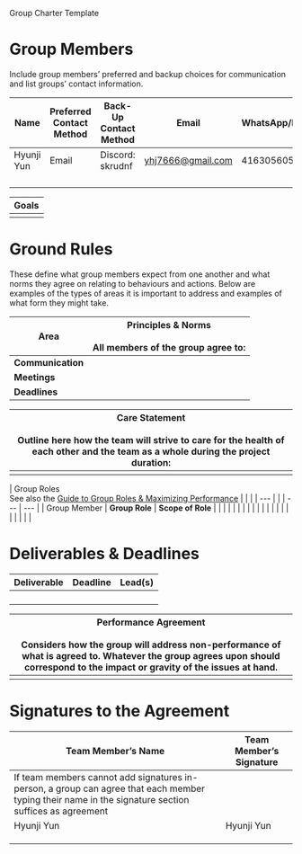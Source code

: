 Group Charter Template

# Group Members

Include group members’ preferred and backup choices for communication and list groups’ contact information.

| Name | Preferred Contact Method | Back-Up Contact Method | Email | WhatsApp/Phone |
| --- | --- | --- | --- | --- |
|Hyunji Yun |Email     |Discord: skrudnf    |yhj7666@gmail.com     |4163056056     |
|     |     |     |     |     |
|     |     |     |     |     |
|     |     |     |     |     |
|     |     |     |     |     |

| Goals |
| --- |
|     |

# Ground Rules

These define what group members expect from one another and what norms they agree on relating to behaviours and actions. Below are examples of the types of areas it is important to address and examples of what form they might take.  

| **Area** | **Principles & Norms**<br><br>All members of the group agree to: |
| --- | --- |
| **Communication** |     |
| **Meetings** |     |
| **Deadlines** |     |

| Care Statement<br><br>Outline here how the team will strive to care for the health of each other and the team as a whole during the project duration: |
| --- |
|     |

| Group Roles  <br>See also the [Guide to Group Roles & Maximizing Performance](https://learningcommons.yorku.ca/wp-content/uploads/2021/01/Guide-Group-Roles.pdf) |     |     |
| --- |     |     | --- | --- |
| Group Member | **Group Role** | **Scope of Role** |
|     |     |     |
|     |     |     |
|     |     |     |
|     |     |     |
|     |     |     |

# Deliverables & Deadlines

| Deliverable | Deadline | Lead(s) |
| --- | --- | --- |
|     |     |     |
|     |     |     |
|     |     |     |
|     |     |     |

| Performance Agreement<br><br>Considers how the group will address non-performance of what is agreed to. Whatever the group agrees upon should correspond to the impact or gravity of the issues at hand. |
| --- |
|     |

# Signatures to the Agreement

| Team Member’s Name | Team Member’s Signature |
| --- | --- |
| If team members cannot add signatures in-person, a group can agree that each member typing their name in the signature section suffices as agreement |     |
|Hyunji Yun     |Hyunji Yun     |
|     |     |
|     |     |
|     |     |

